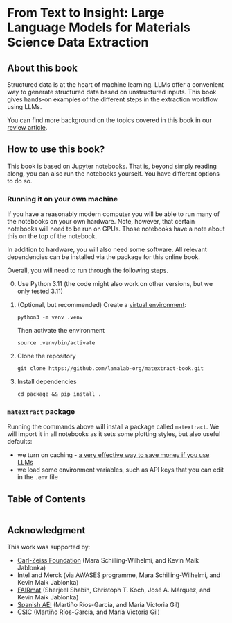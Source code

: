 # From Text to Insight: Large Language Models for Materials Science Data Extraction

## About this book

Structured data is at the heart of machine learning. LLMs offer a convenient way to generate structured data based on unstructured inputs.
This book gives hands-on examples of the different steps in the extraction workflow using LLMs.

You can find more background on the topics covered in this book in our [review article](https://arxiv.org/abs/2407.16867).

## How to use this book?

This book is based on Jupyter notebooks. That is, beyond simply reading along, you can also run the notebooks yourself.
You have different options to do so.

### Running it on your own machine

If you have a reasonably modern computer you will be able to run many of the notebooks on your own hardware.
Note, however, that certain notebooks will need to be run on GPUs. Those notebooks have a note about this on the top of the notebook.

In addition to hardware, you will also need some software. All relevant dependencies can be installed via the package for this online book.

Overall, you will need to run through the following steps.

0. Use Python 3.11 (the code might also work on other versions, but we only tested 3.11)

1. (Optional, but recommended) Create a [virtual environment](https://packaging.python.org/en/latest/guides/installing-using-pip-and-virtual-environments/):

    `python3 -m venv .venv`

    Then activate the environment

    `source .venv/bin/activate`

2. Clone the repository

    `git clone https://github.com/lamalab-org/matextract-book.git`

3. Install dependencies

    `cd package && pip install .`

### `matextract` package

Running the commands above will install a package called `matextract`. We will import it in all notebooks as it sets some plotting styles, but also useful defaults:

- we turn on caching - [a very effective way to save money if you use LLMs](https://www.oreilly.com/radar/what-we-learned-from-a-year-of-building-with-llms-part-i/)
- we load some environment variables, such as API keys that you can edit in the `.env` file

## Table of Contents

```{tableofcontents}
```

## Acknowledgment

This work was supported by:

- [Carl-Zeiss Foundation](https://www.carl-zeiss-stiftung.de/) (Mara Schilling-Wilhelmi, and Kevin Maik Jablonka)
- Intel and Merck (via AWASES programme, Mara Schilling-Wilhelmi, and Kevin Maik Jablonka)
- [FAIRmat](https://www.fairmat-nfdi.eu/fairmat/) (Sherjeel Shabih, Christoph T. Koch, José A. Márquez, and Kevin Maik Jablonka)
- [Spanish AEI](https://www.aei.gob.es/) (Martiño Ríos-García, and María Victoria Gil)
- [CSIC](https://www.csic.es/) (Martiño Ríos-García, and María Victoria Gil)
